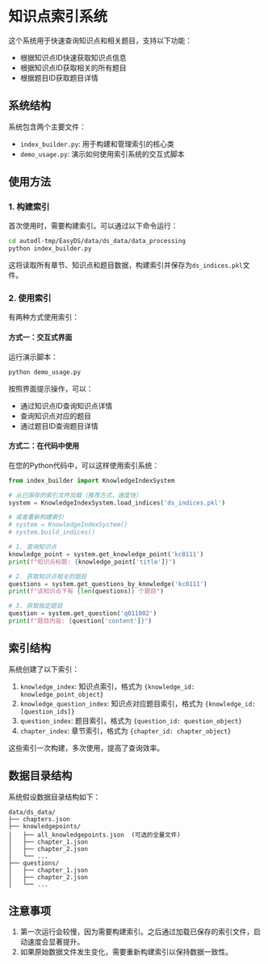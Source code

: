 # 知识点索引系统

这个系统用于快速查询知识点和相关题目，支持以下功能：
- 根据知识点ID快速获取知识点信息
- 根据知识点ID获取相关的所有题目
- 根据题目ID获取题目详情

## 系统结构

系统包含两个主要文件：
- `index_builder.py`: 用于构建和管理索引的核心类
- `demo_usage.py`: 演示如何使用索引系统的交互式脚本

## 使用方法

### 1. 构建索引

首次使用时，需要构建索引。可以通过以下命令运行：

```bash
cd autodl-tmp/EasyDS/data/ds_data/data_processing
python index_builder.py
```

这将读取所有章节、知识点和题目数据，构建索引并保存为`ds_indices.pkl`文件。

### 2. 使用索引

有两种方式使用索引：

#### 方式一：交互式界面

运行演示脚本：

```bash
python demo_usage.py
```

按照界面提示操作，可以：
- 通过知识点ID查询知识点详情
- 查询知识点对应的题目
- 通过题目ID查询题目详情

#### 方式二：在代码中使用

在您的Python代码中，可以这样使用索引系统：

```python
from index_builder import KnowledgeIndexSystem

# 从已保存的索引文件加载（推荐方式，速度快）
system = KnowledgeIndexSystem.load_indices('ds_indices.pkl')

# 或者重新构建索引
# system = KnowledgeIndexSystem()
# system.build_indices()

# 1. 查询知识点
knowledge_point = system.get_knowledge_point('kc0111')
print(f"知识点标题: {knowledge_point['title']}")

# 2. 获取知识点相关的题目
questions = system.get_questions_by_knowledge('kc0111')
print(f"该知识点下有 {len(questions)} 个题目")

# 3. 获取指定题目
question = system.get_question('q011002')
print(f"题目内容: {question['content']}")
```

## 索引结构

系统创建了以下索引：

1. `knowledge_index`: 知识点索引，格式为 `{knowledge_id: knowledge_point_object}`
2. `knowledge_question_index`: 知识点对应题目索引，格式为 `{knowledge_id: [question_ids]}`
3. `question_index`: 题目索引，格式为 `{question_id: question_object}`
4. `chapter_index`: 章节索引，格式为 `{chapter_id: chapter_object}`

这些索引一次构建，多次使用，提高了查询效率。

## 数据目录结构

系统假设数据目录结构如下：

```
data/ds_data/
├── chapters.json
├── knowledgepoints/
│   ├── all_knowledgepoints.json  (可选的全量文件)
│   ├── chapter_1.json
│   ├── chapter_2.json
│   └── ...
├── questions/
│   ├── chapter_1.json
│   ├── chapter_2.json
│   └── ...
```

## 注意事项

1. 第一次运行会较慢，因为需要构建索引。之后通过加载已保存的索引文件，启动速度会显著提升。
2. 如果原始数据文件发生变化，需要重新构建索引以保持数据一致性。 